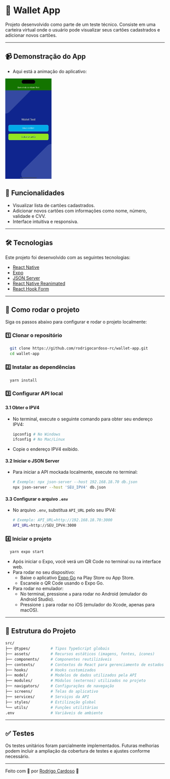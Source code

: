 # 📱 Wallet App

Projeto desenvolvido como parte de um teste técnico. Consiste em uma carteira virtual onde o usuário pode visualizar seus cartões cadastrados e adicionar novos cartões.

---

## 📹 Demonstração do App

-   Aqui está a animação do aplicativo:

![Animação do App](https://raw.githubusercontent.com/rodrigocardoso-rc/wallet-app/master/src/assets/Gifs/demo.gif)

## 🚀 Funcionalidades

-   Visualizar lista de cartões cadastrados.
-   Adicionar novos cartões com informações como nome, número, validade e CVV.
-   Interface intuitiva e responsiva.

---

## 🛠 Tecnologias

Este projeto foi desenvolvido com as seguintes tecnologias:

-   [React Native](https://reactnative.dev/)
-   [Expo](https://expo.dev/)
-   [JSON Server](https://github.com/typicode/json-server)
-   [React Native Reanimated](https://docs.swmansion.com/react-native-reanimated/)
-   [React Hook Form](https://www.react-hook-form.com/)

---

## 🔧 Como rodar o projeto

Siga os passos abaixo para configurar e rodar o projeto localmente:

### 1️⃣ Clonar o repositório

```sh
  git clone https://github.com/rodrigocardoso-rc/wallet-app.git
  cd wallet-app
```

### 2️⃣ Instalar as dependências

```sh
  yarn install
```

### 3️⃣ Configurar API local

#### 3.1 Obter o IPV4

-   No terminal, execute o seguinte comando para obter seu endereço IPV4:

    ```sh
    ipconfig # No Windows
    ifconfig # No Mac/Linux
    ```

-   Copie o endereço IPV4 exibido.


#### 3.2 Iniciar o JSON Server

-   Para iniciar a API mockada localmente, execute no terminal:

    ```sh
    # Exemplo: npx json-server --host 192.168.18.70 db.json
    npx json-server --host 'SEU_IPV4' db.json
    ```


#### 3.3 Configurar o arquivo `.env`

-   No arquivo `.env`, substitua `API_URL` pelo seu IPV4:

    ```sh
    # Exemplo: API_URL=http://192.168.18.70:3000
    API_URL=http://SEU_IPV4:3000
    ```


### 4️⃣ Iniciar o projeto

```sh
  yarn expo start
```

-   Após iniciar o Expo, você verá um QR Code no terminal ou na interface web.
-   Para rodar no seu dispositivo:
    -   Baixe o aplicativo [Expo Go](https://expo.dev/client) na Play Store ou App Store.
    -   Escaneie o QR Code usando o Expo Go.
-   Para rodar no emulador:
    -   No terminal, pressione `a` para rodar no Android (emulador do Android Studio).
    -   Pressione `i` para rodar no iOS (emulador do Xcode, apenas para macOS).

---

## 📂 Estrutura do Projeto

```sh
src/
├── @types/         # Tipos TypeScript globais
├── assets/         # Recursos estáticos (imagens, fontes, ícones)
├── components/     # Componentes reutilizáveis
├── contexts/       # Contextos do React para gerenciamento de estados
├── hooks/          # Hooks customizados
├── model/          # Modelos de dados utilizados pela API
├── modules/        # Módulos (externos) utilizados no projeto
├── navigators/     # Configurações de navegação
├── screens/        # Telas do aplicativo
├── services/       # Serviços da API
├── styles/         # Estilização global
└── utils/          # Funções utilitárias
.env                # Variáveis de ambiente
```

---

## ✅ Testes

Os testes unitários foram parcialmente implementados. Futuras melhorias podem incluir a ampliação da cobertura de testes e ajustes conforme necessário.

---

Feito com 🌟 por [Rodrigo Cardoso](https://github.com/rodrigocardoso-rc) 🚀